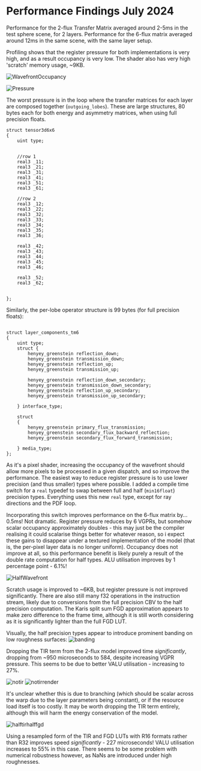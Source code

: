 # Performance Findings July 2024

Performance for the 2-flux Transfer Matrix averaged around 2-5ms in the test sphere scene, for 2 layers. Performance for the 6-flux matrix
averaged around 12ms in the same scene, with the same layer setup. 

Profiling shows that the register pressure for both implementations is very high, and as a result occupancy is very low. The shader also has very high
'scratch' memory usage, ~9KB.

![WavefrontOccupancy](WavefrontOccupancy.png)

![Pressure](RegisterPressure.png)

The worst pressure is in the loop where the transfer matrices for each layer are composed together (`outgoing_lobes`). These
are large structures, 80 bytes each for both energy and asymmetry matrices, when using full precision floats.  

```hlsl
struct tensor3d6x6
{
    uint type;
    
    
    //row 1
    real3 _11;
    real3 _21;
    real3 _31;
    real3 _41;
    real3 _51;
    real3 _61;
    
    //row 2
    real3 _12;
    real3 _22;
    real3 _32;
    real3 _33;
    real3 _34;
    real3 _35;
    real3 _36;

    real3 _42;
    real3 _43;
    real3 _44;
    real3 _45;
    real3 _46;
    
    real3 _52;
    real3 _62;
    
 
};
```
Similarly, the per-lobe operator structure is 99 bytes (for full precision floats):
```hlsl

struct layer_components_tm6
{
    uint type;
    struct {
        henyey_greenstein reflection_down;
        henyey_greenstein transmission_down;
        henyey_greenstein reflection_up;
        henyey_greenstein transmission_up;
        
        henyey_greenstein reflection_down_secondary;
        henyey_greenstein transmission_down_secondary;
        henyey_greenstein reflection_up_secondary;
        henyey_greenstein transmission_up_secondary;
        
    } interface_type;
    
    struct
    {
        henyey_greenstein primary_flux_transmission;
        henyey_greenstein secondary_flux_backward_reflection;
        henyey_greenstein secondary_flux_forward_transmission;
        
    } media_type;
};
```

As it's a pixel shader, increasing the occupancy of the wavefront should allow more pixels to be processed in a given dispatch,
and so improve the performance. The easiest way to reduce register pressure is to use lower precision (and thus smaller) types where possible.
I added a compile time switch for a `real` typedef to swap between full and half (`min16float`) precision types. Everything uses this new `real` type,
except for ray directions and the PDF loop. 

Incorporating this switch improves performance on the 6-flux matrix by... 0.5ms! Not dramatic. Register pressure reduces by 6 VGPRs,
but somehow scalar occupancy approximately doubles - this may just be the compiler realising it could scalarise things better for whatever reason, so i expect these gains to
disappear under a textured implementation of the model (that is, the per-pixel layer data is no longer uniform). 
Occupancy does not improve at all, so this performance benefit is likely purely a result of the double rate computation for half types. ALU utilisation improves by 1 percentage
point - 6.1%!


![HalfWavefront](HalfWavefrontOccupancy.png)

Scratch usage is improved to ~6KB, but register pressure is not improved significantly. There are also still many f32 operations in the instruction stream,
likely due to conversions from the full precision CBV to the half precision computation. The Karis split sum FGD approximation appears to make zero difference to the frame time, although it
is still worth considering as it is significantly lighter than the full FGD LUT. 

Visually, the half precision types appear to introduce prominent banding on low roughness surfaces:
![banding](banding.png)

Dropping the TIR term from the 2-flux model improved time *significantly*, dropping from ~950 microseconds to 584, despite increasing VGPR pressure. This seems to be due to better VALU utilisation - increasing to 27%.

![notir](NO_TIR.png)
![notirrender](noTIRrender.png)

It's unclear whether this is due to branching (which should be scalar across the warp due to the layer parameters being constant), or if the resource load itself is too costly. It may be worth dropping the TIR
term entirely, although this will harm the energy conservation of the model.

![halftirhalffgd](HalfTIRHalfFGD.png)

Using a resampled form of the TIR and FGD LUTs with R16 formats rather than R32 improves speed *significantly* - 227 microseconds! VALU utilisation increases to 55% in this case. 
There seems to be some problem with numerical robustness however, as NaNs are introduced under high roughnesses.